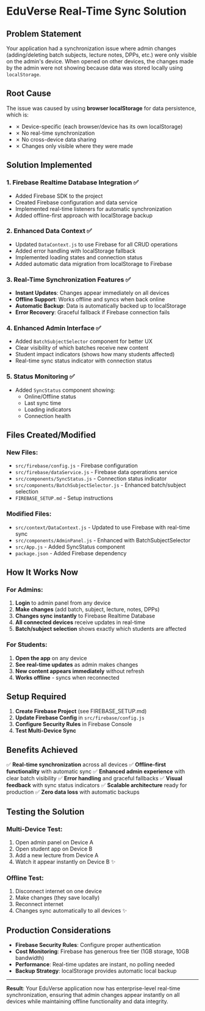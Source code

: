 # EduVerse Real-Time Sync Solution

## Problem Statement

Your application had a synchronization issue where admin changes (adding/deleting batch subjects, lecture notes, DPPs, etc.) were only visible on the admin's device. When opened on other devices, the changes made by the admin were not showing because data was stored locally using `localStorage`.

## Root Cause

The issue was caused by using **browser localStorage** for data persistence, which is:
- ✗ Device-specific (each browser/device has its own localStorage)
- ✗ No real-time synchronization
- ✗ No cross-device data sharing
- ✗ Changes only visible where they were made

## Solution Implemented

### 1. **Firebase Realtime Database Integration** ✅
- Added Firebase SDK to the project
- Created Firebase configuration and data service
- Implemented real-time listeners for automatic synchronization
- Added offline-first approach with localStorage backup

### 2. **Enhanced Data Context** ✅
- Updated `DataContext.js` to use Firebase for all CRUD operations
- Added error handling with localStorage fallback
- Implemented loading states and connection status
- Added automatic data migration from localStorage to Firebase

### 3. **Real-Time Synchronization Features** ✅
- **Instant Updates**: Changes appear immediately on all devices
- **Offline Support**: Works offline and syncs when back online
- **Automatic Backup**: Data is automatically backed up to localStorage
- **Error Recovery**: Graceful fallback if Firebase connection fails

### 4. **Enhanced Admin Interface** ✅
- Added `BatchSubjectSelector` component for better UX
- Clear visibility of which batches receive new content
- Student impact indicators (shows how many students affected)
- Real-time sync status indicator with connection status

### 5. **Status Monitoring** ✅
- Added `SyncStatus` component showing:
  - Online/Offline status
  - Last sync time
  - Loading indicators
  - Connection health

## Files Created/Modified

### New Files:
- `src/firebase/config.js` - Firebase configuration
- `src/firebase/dataService.js` - Firebase data operations service
- `src/components/SyncStatus.js` - Connection status indicator
- `src/components/BatchSubjectSelector.js` - Enhanced batch/subject selection
- `FIREBASE_SETUP.md` - Setup instructions

### Modified Files:
- `src/context/DataContext.js` - Updated to use Firebase with real-time sync
- `src/components/AdminPanel.js` - Enhanced with BatchSubjectSelector
- `src/App.js` - Added SyncStatus component
- `package.json` - Added Firebase dependency

## How It Works Now

### For Admins:
1. **Login** to admin panel from any device
2. **Make changes** (add batch, subject, lecture, notes, DPPs)
3. **Changes sync instantly** to Firebase Realtime Database
4. **All connected devices** receive updates in real-time
5. **Batch/subject selection** shows exactly which students are affected

### For Students:
1. **Open the app** on any device
2. **See real-time updates** as admin makes changes
3. **New content appears immediately** without refresh
4. **Works offline** - syncs when reconnected

## Setup Required

1. **Create Firebase Project** (see FIREBASE_SETUP.md)
2. **Update Firebase Config** in `src/firebase/config.js`
3. **Configure Security Rules** in Firebase Console
4. **Test Multi-Device Sync**

## Benefits Achieved

✅ **Real-time synchronization** across all devices
✅ **Offline-first functionality** with automatic sync
✅ **Enhanced admin experience** with clear batch visibility
✅ **Error handling** and graceful fallbacks
✅ **Visual feedback** with sync status indicators
✅ **Scalable architecture** ready for production
✅ **Zero data loss** with automatic backups

## Testing the Solution

### Multi-Device Test:
1. Open admin panel on Device A
2. Open student app on Device B
3. Add a new lecture from Device A
4. Watch it appear instantly on Device B ✨

### Offline Test:
1. Disconnect internet on one device
2. Make changes (they save locally)
3. Reconnect internet
4. Changes sync automatically to all devices ✨

## Production Considerations

- **Firebase Security Rules**: Configure proper authentication
- **Cost Monitoring**: Firebase has generous free tier (1GB storage, 10GB bandwidth)
- **Performance**: Real-time updates are instant, no polling needed
- **Backup Strategy**: localStorage provides automatic local backup

---

**Result**: Your EduVerse application now has enterprise-level real-time synchronization, ensuring that admin changes appear instantly on all devices while maintaining offline functionality and data integrity.
